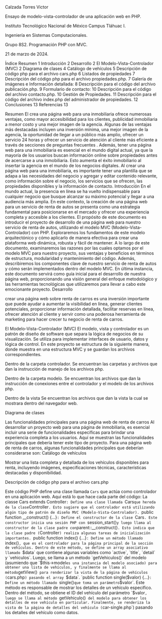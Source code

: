 Calzada Torres Victor

Ensayo de modelo-vista-controlador de una aplicación web en PHP.

Instituto Tecnológico Nacional de México Campus Tláhuac I.

Ingeniería en Sistemas Computacionales.

Grupo 8S2.		Programación PHP con MVC.

21 de marzo de 2024.


Índice
Resumen	1
Introducción	2
Desarrollo	2
El Modelo-Vista-Controlador (MVC)	2
Diagrama de clases	4
Catálogo de vehículos	5
Descripción de código php para el archivo cars.php	6
Listados de propiedades	7
Descripción del código php para el archivo propiedades.php.	7
Galería de imágenes e Información detallada:	8
Descripción para el código del archivo publicación.php.	9
Formulario de contacto:	10
Descripción para el código del archivo contacto.php.	10
Gestión de Propiedades.	11
Descripción para el código del archivo index.php del administrador de propiedades.	12
Conclusiones	13
Referencias	13

Resumen
El crea una página web para una inmobiliaria ofrece numerosas ventajas, como mayor accesibilidad para los clientes, publicidad inmobiliaria a menor costo y una mejor imagen de la agencia. Algunas de las ventajas más destacadas incluyen una inversión mínima, una mejor imagen de la agencia, la oportunidad de llegar a un público más amplio, ofrecer un servicio 24 horas y ofrecer un servicio de atención al cliente más eficiente a través de secciones de preguntas frecuentes . 
Además, tener una página web para una inmobiliaria es esencial en el mundo digital actual, ya que la mayoría de los usuarios buscan información online sobre propiedades antes de acercarse a una inmobiliaria. Esto aumenta el éxito inmobiliario al insertar la agencia en el mundo de los negocios digitales. Al crear una página web para una inmobiliaria, es importante tener una plantilla que se adapa a las necesidades del negocio y agregar y editar contenido relevante, como información sobre el negocio, los servicios que se ofrecen, las propiedades disponibles y la información de contacto. 
Introducción
En el mundo actual, la presencia en línea se ha vuelto indispensable para cualquier negocio que busque alcanzar su máximo potencial y llegar a una audiencia más amplia. En este contexto, la creación de una página web para un servicio de renta de autos se presenta como una estrategia fundamental para posicionarse en el mercado y ofrecer una experiencia completa y accesible a los clientes.
El propósito de este documento es introducir el proyecto de desarrollo de una página web para nuestro servicio de renta de autos, utilizando el modelo MVC (Modelo-Vista-Controlador) con PHP. Exploraremos los fundamentos de este modelo arquitectónico y cómo aplicarlo de manera efectiva para crear una plataforma web dinámica, robusta y fácil de mantener.
A lo largo de este documento, examinaremos las razones por las cuales optamos por el modelo MVC para nuestro proyecto, sus ventajas y beneficios en términos de estructura, modularidad y mantenimiento del código. Además, describiremos los componentes clave de nuestro servicio de renta de autos y cómo serán implementados dentro del modelo MVC.
En última instancia, este documento servirá como guía inicial para el desarrollo de nuestra página web, proporcionando una visión general del enfoque metodológico y las herramientas tecnológicas que utilizaremos para llevar a cabo este emocionante proyecto.
Desarrollo

crear una página web sobre renta de carros es una inversión importante que puede ayudar a aumentar la visibilidad en línea, generar clientes potenciales, proporcionar información detallada, facilitar reservas en línea, ofrecer atención al cliente y servir como una poderosa herramienta de marketing para hacer crecer tu negocio de renta de carros.

El Modelo-Vista-Controlador (MVC) 
El modelo, vista y controlador es un patrón de diseño de software que separa la lógica de negocios de su visualización. Se utiliza para implementar interfaces de usuario, datos y lógica de control.
En este proyecto se estructura de la siguiente manera, donde muestra en una estructura MVC y se guardan los archivos correspondientes.
 
Dentro de la carpeta controlador.
Se encuentran las carpetas y archivos que dan la instrucción de manejo de los archivos php.
 
Dentro de la carpeta modelo.
Se encuentran los archivos que dan la instrucción de conexiones entre el controlador y el modelo de los archivos php.

 

Dentro de la vista
Se encuentran los archivos que dan la vista la cual se mostrara dentro del navegador web.
 
Diagrama de clases
 


Las funcionalidades principales para una página web de renta de carros
Al desarrollar un proyecto web para una página de inmobiliaria, es esencial incluir una serie de funcionalidades específicas para brindar una experiencia completa a los usuarios. Aquí se muestran las funcionalidades principales que debería tener este tipo de proyecto.
Para una página web de renta de carros, algunas funcionalidades principales que deberían considerarse son:
Catálogo de vehículos


 

Mostrar una lista completa y detallada de los vehículos disponibles para renta, incluyendo imágenes, especificaciones técnicas, características destacadas y disponibilidad.






Descripción de código php para el archivo cars.php

 
Este código PHP define una clase llamada `Cars` que actúa como controlador en una aplicación web. Aquí está lo que hace cada parte del código:
La classe Cars extends Controller`: Define una clase llamada `Cars` que hereda de la clase `Controller`. Esto sugiere que el controlador está utilizando algún tipo de patrón de diseño MVC (Modelo-Vista-Controlador).
`public function __construct() {...}`: Define el constructor de la clase `Cars`. Este constructor inicia una sesión PHP con `session_start()` y luego llama al constructor de la clase padre con `parent::__construct()`. Esto indica que la clase padre (`Controller`) realiza algunas tareas de inicialización importantes.
`public function index() {...}`: Define un método llamado `index()`, que es el controlador para la página principal de la sección de vehículos. Dentro de este método, se define un array asociativo llamado `$data` que contiene algunas variables como `active`, `title`, `detail` y `vehiculos`. Luego, se llama a un método `getVehiculos()` del modelo (asumiendo que `$this->model` es una instancia del modelo asociado) para obtener una lista de vehículos, y finalmente se llama al método `getView()` para renderizar la vista de la página de vehículos (`cars.php`) pasando el array `$data`.
`public function single($valor) {...}`: Define un método llamado `single()` que toma un parámetro `$valor`. Este método es responsable de mostrar los detalles de un vehículo específico. Dentro del método, se obtiene el ID del vehículo del parámetro `$valor`, luego se llama al método `getVehiculo()` del modelo para obtener los detalles de ese vehículo en particular. Finalmente, se renderiza la vista de la página de detalles del vehículo (`car-single.php`) pasando los detalles del vehículo como datos.


